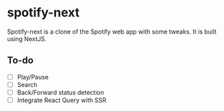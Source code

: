 # spotify-next

Spotify-next is a clone of the Spotify web app with some tweaks. It is built using NextJS.

## To-do

- [ ] Play/Pause
- [ ] Search
- [ ] Back/Forward status detection
- [ ] Integrate React Query with SSR
